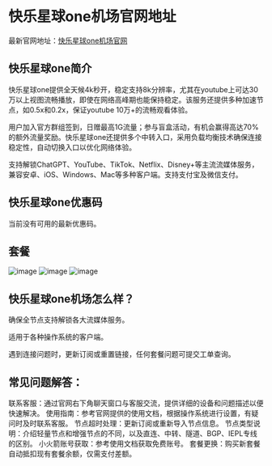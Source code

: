 # 快乐星球one机场官网地址

最新官网地址：[快乐星球one机场官网](https://djgskc.top/#/register?code=gC3dc7Az)

## 快乐星球one简介

快乐星球one提供全天候4k秒开，稳定支持8k分辨率，尤其在youtube上可达30万以上视图流畅播放，即使在网络高峰期也能保持稳定。该服务还提供多种加速节点，如0.5x和0.2x，保证youtube 10万+的流畅观看体验。

用户加入官方群组签到，日赠最高1G流量；参与盲盒活动，有机会赢得高达70%的额外流量奖励。快乐星球one还提供多个中转入口，采用负载均衡技术确保连接稳定性，自动切换入口以优化网络体验。

支持解锁ChatGPT、YouTube、TikTok、Netflix、Disney+等主流流媒体服务，兼容安卓、iOS、Windows、Mac等多种客户端。支持支付宝及微信支付。


## 快乐星球one优惠码

当前没有可用的最新优惠码。


## 套餐
![image](https://github.com/mavburns73/djgskc/assets/157187133/b3929ecc-da4c-4b35-8fd9-cd3de91df35d)
![image](https://github.com/mavburns73/djgskc/assets/157187133/6b5e88e7-7129-4666-8d66-67c43071e857)
![image](https://github.com/mavburns73/djgskc/assets/157187133/8790ed2f-56f3-4aa3-9e1c-7a0786df85b7)



## 快乐星球one机场怎么样？

确保全节点支持解锁各大流媒体服务。

适用于各种操作系统的客户端。

遇到连接问题时，更新订阅或重置链接，任何套餐问题可提交工单查询。

## 常见问题解答：

联系客服：通过官网右下角聊天窗口与客服交流，提供详细的设备和问题描述以便快速解决。
使用指南：参考官网提供的使用文档，根据操作系统进行设置，有疑问时及时联系客服。
节点超时处理：更新订阅或重新导入节点信息。
节点类型说明：介绍轻量节点和增强节点的不同，以及直连、中转、隧道、BGP、IEPL专线的区别。
小火箭账号获取：参考使用文档获取免费账号。
套餐更换：购买新套餐自动抵扣现有套餐余额，仅需支付差额。




